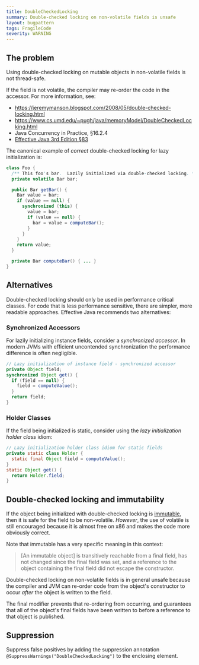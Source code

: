 ```yaml
---
title: DoubleCheckedLocking
summary: Double-checked locking on non-volatile fields is unsafe
layout: bugpattern
tags: FragileCode
severity: WARNING
---
```


<!--
*** AUTO-GENERATED, DO NOT MODIFY ***
To make changes, edit the @BugPattern annotation or the explanation in docs/bugpattern.
-->


## The problem
Using double-checked locking on mutable objects in non-volatile fields is not
thread-safe.

If the field is not volatile, the compiler may re-order the code in the
accessor. For more information, see:

*   https://jeremymanson.blogspot.com/2008/05/double-checked-locking.html
*   https://www.cs.umd.edu/~pugh/java/memoryModel/DoubleCheckedLocking.html
*   Java Concurrency in Practice, §16.2.4
*   [Effective Java 3rd Edition §83][ej3e-83]

The canonical example of *correct* double-checked locking for lazy
initialization is:

```java
class Foo {
  /** This foo's bar.  Lazily initialized via double-checked locking. */
  private volatile Bar bar;

  public Bar getBar() {
    Bar value = bar;
    if (value == null) {
      synchronized (this) {
        value = bar;
        if (value == null) {
          bar = value = computeBar();
        }
      }
    }
    return value;
  }

  private Bar computeBar() { ... }
}
```

<!--
  TODO: Consider instead:
  - moving the synchronized block into a separate method to encourage getBar inlining
  - using (sharper) jdk9+ VarHandle.getAcquire together with VarHandle.setRelease
  - Suppliers.memoize
  - AtomicReference.updateAndGet()
-->

## Alternatives

Double-checked locking should only be used in performance critical classes. For
code that is less performance sensitive, there are simpler, more readable
approaches. Effective Java recommends two alternatives:

### Synchronized Accessors

For lazily initializing instance fields, consider a *synchronized accessor*. In
modern JVMs with efficient uncontended synchronization the performance
difference is often negligible.

```java
// Lazy initialization of instance field - synchronized accessor
private Object field;
synchronized Object get() {
  if (field == null) {
    field = computeValue();
  }
  return field;
}
```

### Holder Classes

If the field being initialized is static, consider using the *lazy
initialization holder class* idiom:

```java
// Lazy initialization holder class idiom for static fields
private static class Holder {
  static final Object field = computeValue();
}
static Object get() {
  return Holder.field;
}
```

## Double-checked locking and immutability

If the object being initialized with double-checked locking is
[immutable](https://jeremymanson.blogspot.com/2008/04/immutability-in-java.html),
then it is safe for the field to be non-volatile. *However*, the use of volatile
is still encouraged because it is almost free on x86 and makes the code more
obviously correct.

Note that immutable has a very specific meaning in this context:

> [An immutable object] is transitively reachable from a final field, has not
> changed since the final field was set, and a reference to the object
> containing the final field did not escape the constructor.

Double-checked locking on non-volatile fields is in general unsafe because the
compiler and JVM can re-order code from the object's constructor to occur
*after* the object is written to the field.

The final modifier prevents that re-ordering from occurring, and guarantees that
all of the object's final fields have been written to before a reference to that
object is published.

[ej3e-83]: https://books.google.com/books?id=BIpDDwAAQBAJ

## Suppression
Suppress false positives by adding the suppression annotation `@SuppressWarnings("DoubleCheckedLocking")` to the enclosing element.
